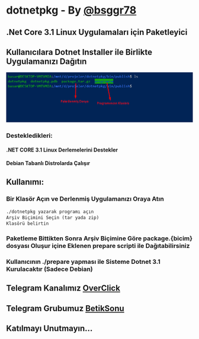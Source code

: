 # dotnetpkg - By [@bsggr78](https://t.me/bsggr78) 
## .Net Core 3.1 Linux Uygulamaları için Paketleyici

## Kullanıcılara Dotnet Installer ile Birlikte Uygulamanızı Dağıtın
![Ekran Görüntüsü](media/screenshot.png)

### Destekledikleri:
#### .NET CORE 3.1 Linux Derlemelerini Destekler

#### Debian Tabanlı Distrolarda Çalışır

## Kullanımı:

### Bir Klasör Açın ve Derlenmiş Uygulamanızı Oraya Atın
```
./dotnetpkg yazarak programı açın
Arşiv Biçimini Seçin (tar yada zip)
Klasörü belirtin
```
### Paketleme Bittikten Sonra Arşiv Biçimine Göre package.{bicim} dosyası Oluşur içine Eklenen prepare scripti ile Dağıtabilirsiniz
### Kullanıcının ./prepare yapması ile Sisteme Dotnet 3.1 Kurulacaktır (Sadece Debian)



## Telegram Kanalımız  [OverClick](https://t.me/overclickofficial)
## Telegram Grubumuz [BetikSonu](https://t.me/sonbetik)
## Katılmayı Unutmayın...
